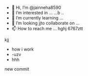 - 👋 Hi, I’m @jainneha8590
- 👀 I’m interested in ...
...b
  ..
- 🌱 I’m currently learning ...
- 💞️ I’m looking jjto collaborate on ...
- 📫 How to reach me ...
hghj
6767ztt

kjj
- how i work
- -uzv
- hhh
<!---   hjj
jainneha8590/jainneha8590 is a ✨ special ✨ repository because its `README.md` (this file) appears on your GitHub profile.
You can click the Previe nw link to take a look at your changes.
--->

new commit
